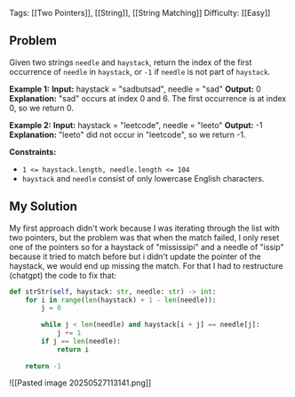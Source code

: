 Tags: [[Two Pointers]], [[String]], [[String Matching]]
Difficulty: [[Easy]]
## Problem
Given two strings `needle` and `haystack`, return the index of the first occurrence of `needle` in `haystack`, or `-1` if `needle` is not part of `haystack`.

**Example 1:**
**Input:** haystack = "sadbutsad", needle = "sad"
**Output:** 0
**Explanation:** "sad" occurs at index 0 and 6.
The first occurrence is at index 0, so we return 0.

**Example 2:**
**Input:** haystack = "leetcode", needle = "leeto"
**Output:** -1
**Explanation:** "leeto" did not occur in "leetcode", so we return -1.

**Constraints:**
- `1 <= haystack.length, needle.length <= 104`
- `haystack` and `needle` consist of only lowercase English characters.

## My Solution
My first approach didn't work because I was iterating through the list with two pointers, but the problem was that when the match failed, I only reset one of the pointers so for a haystack of "mississipi" and a needle of "issip" because it tried to match before but i didn't update the pointer of the haystack, we would end up missing the match. For that I had to restructure (chatgpt) the code to fix that:

```python
def strStr(self, haystack: str, needle: str) -> int:
	for i in range(len(haystack) + 1 - len(needle)):
		j = 0
		
		while j < len(needle) and haystack[i + j] == needle[j]:
			j += 1
		if j == len(needle):
			return i
	
	return -1
```

![[Pasted image 20250527113141.png]]

